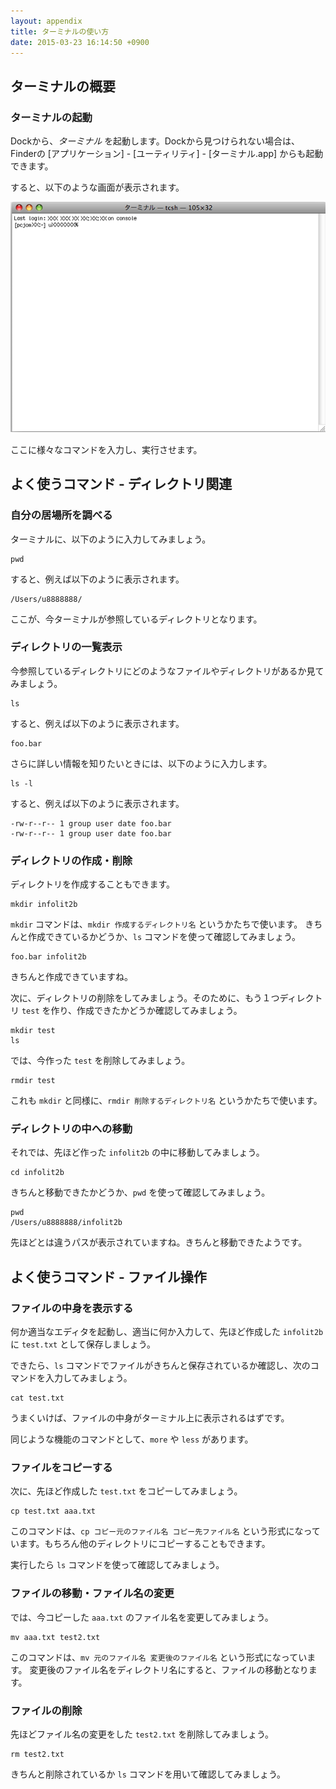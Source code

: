 ```yaml
---
layout: appendix
title: ターミナルの使い方
date: 2015-03-23 16:14:50 +0900
---
```



ターミナルの概要
----------------

### ターミナルの起動

Dockから、*ターミナル* を起動します。Dockから見つけられない場合は、Finderの [アプリケーション] - [ユーティリティ] - [ターミナル.app] からも起動できます。

すると、以下のような画面が表示されます。

![](./pic/terminal.png)

ここに様々なコマンドを入力し、実行させます。

よく使うコマンド - ディレクトリ関連
-----------------------------------

### 自分の居場所を調べる

ターミナルに、以下のように入力してみましょう。

    pwd

すると、例えば以下のように表示されます。

    /Users/u8888888/

ここが、今ターミナルが参照しているディレクトリとなります。

### ディレクトリの一覧表示

今参照しているディレクトリにどのようなファイルやディレクトリがあるか見てみましょう。

    ls

すると、例えば以下のように表示されます。

    foo.bar

さらに詳しい情報を知りたいときには、以下のように入力します。

    ls -l

すると、例えば以下のように表示されます。

    -rw-r--r-- 1 group user date foo.bar
    -rw-r--r-- 1 group user date foo.bar

### ディレクトリの作成・削除

ディレクトリを作成することもできます。

    mkdir infolit2b

`mkdir` コマンドは、`mkdir 作成するディレクトリ名` というかたちで使います。
きちんと作成できているかどうか、`ls` コマンドを使って確認してみましょう。

    foo.bar infolit2b

きちんと作成できていますね。

次に、ディレクトリの削除をしてみましょう。そのために、もう１つディレクトリ `test` を作り、作成できたかどうか確認してみましょう。

    mkdir test
    ls

では、今作った `test` を削除してみましょう。

    rmdir test

これも `mkdir` と同様に、`rmdir 削除するディレクトリ名` というかたちで使います。

### ディレクトリの中への移動

それでは、先ほど作った `infolit2b` の中に移動してみましょう。

    cd infolit2b

きちんと移動できたかどうか、`pwd` を使って確認してみましょう。

    pwd
    /Users/u8888888/infolit2b

先ほどとは違うパスが表示されていますね。きちんと移動できたようです。


よく使うコマンド - ファイル操作
-------------------------------

### ファイルの中身を表示する

何か適当なエディタを起動し、適当に何か入力して、先ほど作成した `infolit2b` に `test.txt` として保存しましょう。

できたら、`ls` コマンドでファイルがきちんと保存されているか確認し、次のコマンドを入力してみましょう。

    cat test.txt

うまくいけば、ファイルの中身がターミナル上に表示されるはずです。

同じような機能のコマンドとして、`more` や `less` があります。

### ファイルをコピーする

次に、先ほど作成した `test.txt` をコピーしてみましょう。

    cp test.txt aaa.txt

このコマンドは、`cp コピー元のファイル名 コピー先ファイル名` という形式になっています。もちろん他のディレクトリにコピーすることもできます。

実行したら `ls` コマンドを使って確認してみましょう。

### ファイルの移動・ファイル名の変更

では、今コピーした `aaa.txt` のファイル名を変更してみましょう。

    mv aaa.txt test2.txt

このコマンドは、`mv 元のファイル名 変更後のファイル名` という形式になっています。
変更後のファイル名をディレクトリ名にすると、ファイルの移動となります。

### ファイルの削除

先ほどファイル名の変更をした `test2.txt` を削除してみましょう。

    rm test2.txt

きちんと削除されているか `ls` コマンドを用いて確認してみましょう。